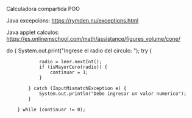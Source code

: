 Calculadora compartida POO

Java excepcions:
https://rymden.nu/exceptions.html

Java applet calculos:
https://es.onlinemschool.com/math/assistance/figures_volume/cone/

do {
System.out.print("Ingrese el radio del circulo: ");
try {

                radio = leer.nextInt();
                if (isMayorCero(radio)) {
                    continuar = 1;
                }

            } catch (InputMismatchException e) {
                System.out.println("Debe ingresar un valor numerico");
            }

        } while (continuar != 0);
